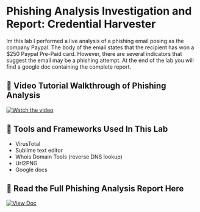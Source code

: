 # Phishing Analysis Investigation and Report: Credential Harvester
Im this lab I performed a live analysis of a phishing email posing as the company Paypal. The body of the email states that the recipient has won a $250 Paypal Pre-Paid card. However, there are several indicators that suggest the email may be a phishing attempt. At the end of the lab you will find a google doc containing the complete report.

## 🎥 Video Tutorial Walkthrough of Phishing Analysis
[![Watch the video](https://img.youtube.com/vi/FdsJtNAgTmo/0.jpg)](https://youtu.be/FdsJtNAgTmo)

## 🔧 Tools and Frameworks Used In This Lab
- VirusTotal
- Sublime text editor
- Whois Domain Tools (reverse DNS lookup)
- Url2PNG
- Google docs

## 📄 Read the Full Phishing Analysis Report Here

[![View Doc](https://img.shields.io/badge/View-Google_Doc-blue?logo=google-docs)](https://docs.google.com/document/d/1phLzY4G9HlwfJmkrt1wjC3CNjp_g6SCET5MArz-AmeM/edit?tab=t.pr5uoelnfs3p)
